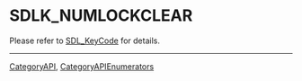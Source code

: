 # SDLK_NUMLOCKCLEAR

Please refer to [SDL_KeyCode](SDL_KeyCode) for details.

----
[CategoryAPI](CategoryAPI), [CategoryAPIEnumerators](CategoryAPIEnumerators)

